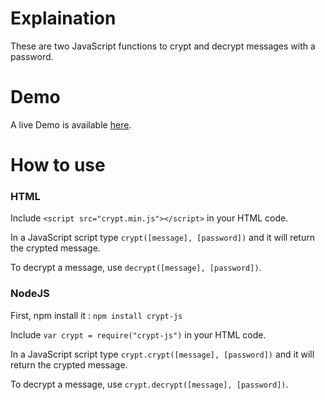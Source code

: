 # Explaination

These are two JavaScript functions to crypt and decrypt messages with a password.

# Demo

A live Demo is available [here](https://max1truc.github.io/crypt/demo.html).

# How to use

### HTML

Include ```<script src="crypt.min.js"></script>``` in your HTML code.

In a JavaScript script type ```crypt([message], [password])``` and it will return the crypted message.

To decrypt a message, use ```decrypt([message], [password])```.

### NodeJS

First, npm install it : ```npm install crypt-js```

Include ```var crypt = require("crypt-js")``` in your HTML code.

In a JavaScript script type ```crypt.crypt([message], [password])``` and it will return the crypted message.

To decrypt a message, use ```crypt.decrypt([message], [password])```.

